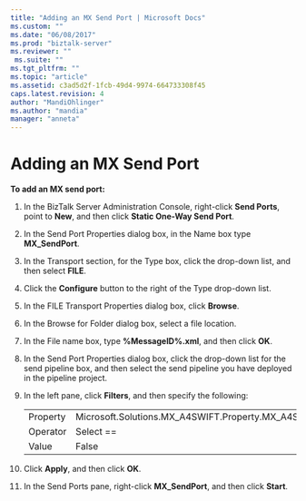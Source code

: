 ```yaml
---
title: "Adding an MX Send Port | Microsoft Docs"
ms.custom: ""
ms.date: "06/08/2017"
ms.prod: "biztalk-server"
ms.reviewer: ""
 ms.suite: ""
ms.tgt_pltfrm: ""
ms.topic: "article"
ms.assetid: c3ad5d2f-1fcb-49d4-9974-664733308f45
caps.latest.revision: 4
author: "MandiOhlinger"
ms.author: "mandia"
manager: "anneta"
---
```

# Adding an MX Send Port
**To add an MX send port:**  
  
1.  In the BizTalk Server Administration Console, right-click **Send Ports**, point to **New**, and then click **Static One-Way Send Port**.  
  
2.  In the Send Port Properties dialog box, in the Name box type **MX_SendPort**.  
  
3.  In the Transport section, for the Type box, click the drop-down list, and then select **FILE**.  
  
4.  Click the **Configure** button to the right of the Type drop-down list.  
  
5.  In the FILE Transport Properties dialog box, click **Browse**.  
  
6.  In the Browse for Folder dialog box, select a file location.  
  
7.  In the File name box, type **%MessageID%.xml**, and then click **OK**.  
  
8.  In the Send Port Properties dialog box, click the drop-down list for the send pipeline box, and then select the send pipeline you have deployed in the pipeline project.  
  
9. In the left pane, click **Filters**, and then specify the following:  
  
    |||  
    |-|-|  
    |Property|Microsoft.Solutions.MX_A4SWIFT.Property.MX_A4SWIFT_Failed|  
    |Operator|Select ==|  
    |Value|False|  
  
10. Click **Apply**, and then click **OK**.  
  
11. In the Send Ports pane, right-click **MX_SendPort**, and then click **Start**.